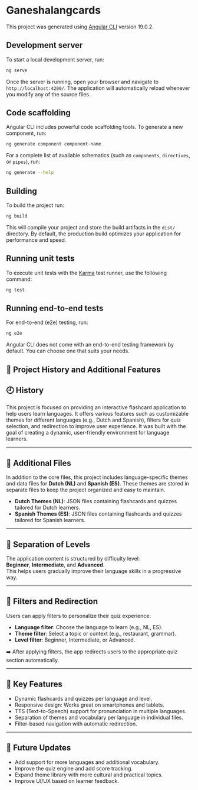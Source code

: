 # Ganeshalangcards

This project was generated using [Angular CLI](https://github.com/angular/angular-cli) version 19.0.2.

## Development server

To start a local development server, run:

```bash
ng serve
```

Once the server is running, open your browser and navigate to `http://localhost:4200/`. The application will automatically reload whenever you modify any of the source files.

## Code scaffolding

Angular CLI includes powerful code scaffolding tools. To generate a new component, run:

```bash
ng generate component component-name
```

For a complete list of available schematics (such as `components`, `directives`, or `pipes`), run:

```bash
ng generate --help
```

## Building

To build the project run:

```bash
ng build
```

This will compile your project and store the build artifacts in the `dist/` directory. By default, the production build optimizes your application for performance and speed.

## Running unit tests

To execute unit tests with the [Karma](https://karma-runner.github.io) test runner, use the following command:

```bash
ng test
```

## Running end-to-end tests

For end-to-end (e2e) testing, run:

```bash
ng e2e
```

Angular CLI does not come with an end-to-end testing framework by default. You can choose one that suits your needs.

## 📜 Project History and Additional Features

## 🕘 History

This project is focused on providing an interactive flashcard application to help users learn languages. It offers various features such as customizable themes for different languages (e.g., Dutch and Spanish), filters for quiz selection, and redirection to improve user experience. It was built with the goal of creating a dynamic, user-friendly environment for language learners.

---

## 📁 Additional Files

In addition to the core files, this project includes language-specific themes and data files for **Dutch (NL)** and **Spanish (ES)**. These themes are stored in separate files to keep the project organized and easy to maintain.

- **Dutch Themes (NL)**: JSON files containing flashcards and quizzes tailored for Dutch learners.
- **Spanish Themes (ES)**: JSON files containing flashcards and quizzes tailored for Spanish learners.

---

## 🎯 Separation of Levels

The application content is structured by difficulty level:  
**Beginner**, **Intermediate**, and **Advanced**.  
This helps users gradually improve their language skills in a progressive way.

---

## 🔎 Filters and Redirection

Users can apply filters to personalize their quiz experience:

- **Language filter**: Choose the language to learn (e.g., NL, ES).
- **Theme filter**: Select a topic or context (e.g., restaurant, grammar).
- **Level filter**: Beginner, Intermediate, or Advanced.

➡️ After applying filters, the app redirects users to the appropriate quiz section automatically.

---

## 🌟 Key Features

- Dynamic flashcards and quizzes per language and level.
- Responsive design: Works great on smartphones and tablets.
- TTS (Text-to-Speech) support for pronunciation in multiple languages.
- Separation of themes and vocabulary per language in individual files.
- Filter-based navigation with automatic redirection.

---

## 🔮 Future Updates

- Add support for more languages and additional vocabulary.
- Improve the quiz engine and add score tracking.
- Expand theme library with more cultural and practical topics.
- Improve UI/UX based on learner feedback.
